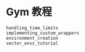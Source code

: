 # Gym 教程

```{toctree}
handling_time_limits
implementing_custom_wrappers
environment_creation
vector_envs_tutorial
```
